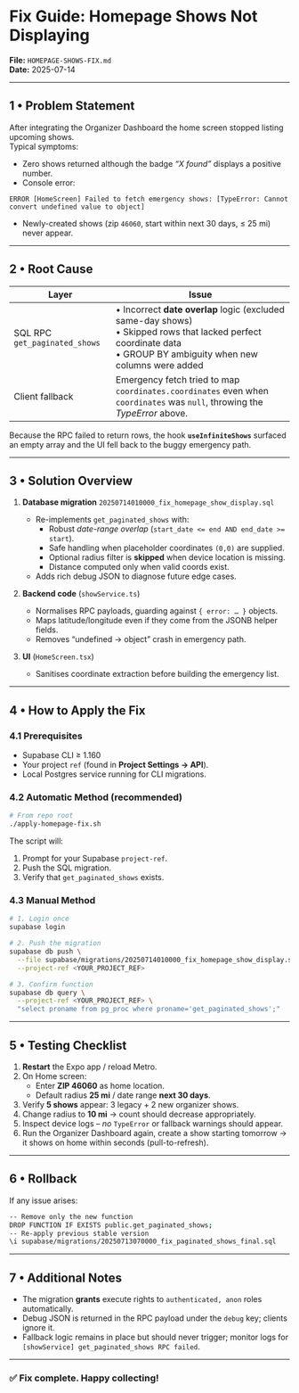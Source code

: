 # Fix Guide: Homepage Shows Not Displaying  

**File:** `HOMEPAGE-SHOWS-FIX.md`  
**Date:** 2025-07-14  

---

## 1 • Problem Statement  
After integrating the Organizer Dashboard the home screen stopped listing upcoming shows.  
Typical symptoms:  

* Zero shows returned although the badge *“X found”* displays a positive number.  
* Console error:  

```
ERROR [HomeScreen] Failed to fetch emergency shows: [TypeError: Cannot convert undefined value to object]
```  

* Newly-created shows (zip `46060`, start within next 30 days, ≤ 25 mi) never appear.

---

## 2 • Root Cause  

| Layer | Issue |
|-------|-------|
| SQL RPC `get_paginated_shows` |  • Incorrect **date overlap** logic (excluded same-day shows)  <br>• Skipped rows that lacked perfect coordinate data  <br>• GROUP BY ambiguity when new columns were added |
| Client fallback | Emergency fetch tried to map `coordinates.coordinates` even when `coordinates` was `null`, throwing the *TypeError* above. |

Because the RPC failed to return rows, the hook **`useInfiniteShows`** surfaced an empty array and the UI fell back to the buggy emergency path.

---

## 3 • Solution Overview  

1. **Database migration** `20250714010000_fix_homepage_show_display.sql`  
   * Re-implements `get_paginated_shows` with:  
     * Robust *date-range overlap* (`start_date <= end AND end_date >= start`).  
     * Safe handling when placeholder coordinates `(0,0)` are supplied.  
     * Optional radius filter is **skipped** when device location is missing.  
     * Distance computed only when valid coords exist.  
   * Adds rich debug JSON to diagnose future edge cases.  

2. **Backend code** (`showService.ts`)  
   * Normalises RPC payloads, guarding against `{ error: … }` objects.  
   * Maps latitude/longitude even if they come from the JSONB helper fields.  
   * Removes “undefined → object” crash in emergency path.  

3. **UI** (`HomeScreen.tsx`)  
   * Sanitises coordinate extraction before building the emergency list.  

---

## 4 • How to Apply the Fix  

### 4.1 Prerequisites  
* Supabase CLI ≥ 1.160  
* Your project `ref` (found in **Project Settings → API**).  
* Local Postgres service running for CLI migrations.

### 4.2 Automatic Method (recommended)  

```bash
# From repo root
./apply-homepage-fix.sh
```

The script will:  

1. Prompt for your Supabase `project-ref`.  
2. Push the SQL migration.  
3. Verify that `get_paginated_shows` exists.

### 4.3 Manual Method  

```bash
# 1. Login once
supabase login

# 2. Push the migration
supabase db push \
  --file supabase/migrations/20250714010000_fix_homepage_show_display.sql \
  --project-ref <YOUR_PROJECT_REF>

# 3. Confirm function
supabase db query \
  --project-ref <YOUR_PROJECT_REF> \
  "select proname from pg_proc where proname='get_paginated_shows';"
```

---

## 5 • Testing Checklist  

1. **Restart** the Expo app / reload Metro.  
2. On Home screen:  
   - Enter **ZIP 46060** as home location.  
   - Default radius **25 mi** / date range **next 30 days**.  
3. Verify **5 shows** appear: 3 legacy + 2 new organizer shows.  
4. Change radius to **10 mi** → count should decrease appropriately.  
5. Inspect device logs – *no* `TypeError` or fallback warnings should appear.  
6. Run the Organizer Dashboard again, create a show starting tomorrow → it shows on home within seconds (pull-to-refresh).  

---

## 6 • Rollback  

If any issue arises:

```bash
-- Remove only the new function
DROP FUNCTION IF EXISTS public.get_paginated_shows;
-- Re-apply previous stable version
\i supabase/migrations/20250713070000_fix_paginated_shows_final.sql
```

---

## 7 • Additional Notes  

* The migration **grants** execute rights to `authenticated, anon` roles automatically.  
* Debug JSON is returned in the RPC payload under the `debug` key; clients ignore it.  
* Fallback logic remains in place but should never trigger; monitor logs for `[showService] get_paginated_shows RPC failed`.

---

### ✅  Fix complete. Happy collecting!
